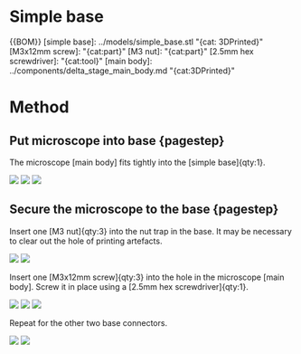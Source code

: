 # Simple base

{{BOM}}
[simple base]: ../models/simple_base.stl "{cat: 3DPrinted}"
[M3x12mm screw]: "{cat:part}"
[M3 nut]: "{cat:part}"
[2.5mm hex screwdriver]: "{cat:tool}"
[main body]: ../components/delta_stage_main_body.md "{cat:3DPrinted}"
# Method

## Put microscope into base {pagestep}

The microscope [main body] fits tightly into the [simple base]{qty:1}.

![](../images/simple_base/microscope_in_base1.jpg)
![](../images/simple_base/microscope_in_base2.jpg)
![](../images/simple_base/microscope_in_base3.jpg)

## Secure the microscope to the base {pagestep}

Insert one [M3 nut]{qty:3} into the nut trap in the base.  It may be necessary to clear out the hole of printing artefacts.  

![](../images/simple_base/nut_in_trap1.jpg)
![](../images/simple_base/nut_in_trap2.jpg)

Insert one [M3x12mm screw]{qty:3} into the hole in the microscope [main body].  Screw it in place using a [2.5mm hex screwdriver]{qty:1}.

![](../images/simple_base/base_screw1.jpg)
![](../images/simple_base/base_screw2.jpg)
![](../images/simple_base/base_screw3.jpg)

Repeat for the other two base connectors.

![](../images/simple_base/base_secured1.jpg)
![](../images/simple_base/base_secured1.jpg)
